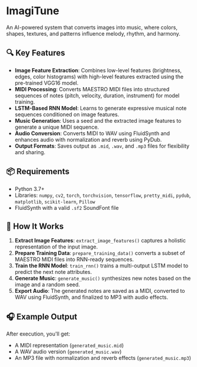 # ImagiTune

An AI-powered system that converts images into music, where colors, shapes, textures, and patterns influence melody, rhythm, and harmony.

## 🔍 Key Features

- **Image Feature Extraction**: Combines low-level features (brightness, edges, color histograms) with high-level features extracted using the pre-trained VGG16 model.
- **MIDI Processing**: Converts MAESTRO MIDI files into structured sequences of notes (pitch, velocity, duration, instrument) for model training.
- **LSTM-Based RNN Model**: Learns to generate expressive musical note sequences conditioned on image features.
- **Music Generation**: Uses a seed and the extracted image features to generate a unique MIDI sequence.
- **Audio Conversion**: Converts MIDI to WAV using FluidSynth and enhances audio with normalization and reverb using PyDub.
- **Output Formats**: Saves output as `.mid`, `.wav`, and `.mp3` files for flexibility and sharing.

## 📦 Requirements

- Python 3.7+
- Libraries: `numpy`, `cv2`, `torch`, `torchvision`, `tensorflow`, `pretty_midi`, `pydub`, `matplotlib`, `scikit-learn`, `Pillow`
- FluidSynth with a valid `.sf2` SoundFont file

## 🚀 How It Works

1. **Extract Image Features**: `extract_image_features()` captures a holistic representation of the input image.
2. **Prepare Training Data**: `prepare_training_data()` converts a subset of MAESTRO MIDI files into RNN-ready sequences.
3. **Train the RNN Model**: `train_rnn()` trains a multi-output LSTM model to predict the next note attributes.
4. **Generate Music**: `generate_music()` synthesizes new notes based on the image and a random seed.
5. **Export Audio**: The generated notes are saved as a MIDI, converted to WAV using FluidSynth, and finalized to MP3 with audio effects.

## 🎧 Example Output

After execution, you'll get:
- A MIDI representation (`generated_music.mid`)
- A WAV audio version (`generated_music.wav`)
- An MP3 file with normalization and reverb effects (`generated_music.mp3`)